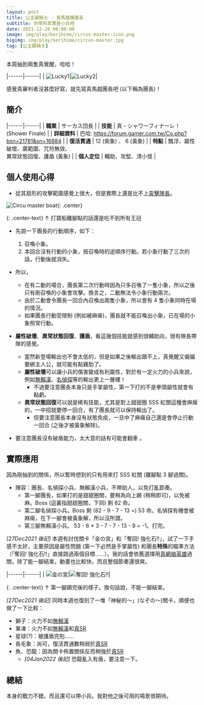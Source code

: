 ```yaml
---
layout: post
title: 公主踢騎士 - 真馬戲團團長
subtitle: 你帶的其實是小兵吧
date: 2021-12-20 00:00:00
image: img/play/kerihime/circus-master-icon.png
bigimg: img/play/kerihime/circus-master.jpg
tag: [公主踢騎士]
---
```


本周抽到兩隻真覺醒，哈哈！

|------|------|
| ![Lucky1](../img/play/kerihime/circus-master-lucky.jpg)|![Lucky2](../img/play/kerihime/judgement-lucky.jpg)|

感覺真審判者沒甚麼好寫，就先寫真馬戲團長吧 (以下稱為團長)！

## 簡介

|------|------|
| **職業** | サーカス団長 |
| **技能** | 真・シャワーフィナーレ！ (Shower Finale) |
| **詳細資料** | 巴哈: <https://forum.gamer.com.tw/Co.php?bsn=21781&sn=16884> |
| **復活貫通** | 12 (紫象) 、 6 (黃象) |
| **特點** | 飄浮、屬性破壞、廣範圍、咒符無效、<br><span class="red">異常狀態回復、護盾</span> (黃象) |
| **個人定位** | 輔助、攻堅、清小怪 |

## 個人使用心得

- 從其扇形的攻擊範圍感覺上很大，但是實際上還是比不上[突擊隊長](../2021-05-29-kerihime-air-striker)。

![Circu master boat](../img/play/kerihime/circus-master-boat.jpg){: .center}

{: .center-text}
↑ 打寶船離腳點的話還是吃不到所有王冠

- 先說一下團長的行動順序，如下：
  1. 召喚小象。
  2. 本回合沒有行動的小象，按召喚時的逆順序行動。若小象行動了三次的話，行動後就消失。

- 所以，
  - 在有二動的場合，團長第二次行動時因為只多召喚了一隻小象，所以之後只有剛召喚的小象會攻擊。換言之，二動無法令小象行動兩次。
  - 由於二動會令團長一回合內召喚出兩隻小象，所以會有 4 隻小象同時在場的情況。
  - 如果團長行動受限制 (例如被麻痺)，團長就不能召喚出小象，已在場的小象照常行動。

- **屬性破壞**、**異常狀態回復**、**護盾**，看這幾個技能就感到很輔助向，很有隊長帶隊的感覺。
  - 當然新登場輸出也不會太低的，但是如果之後輸出跟不上，真覺醒又偏偏要綁主人公，就可能有點雞肋了。
  - **屬性破壞**可以讓小兵的傷害變成有利屬性，對於有一定火力的小兵來說，例如[無賴漢](../2021-12-18-kerihime-ruffian)、[名偵探](../2021-05-30-kerihime-detective)等的輸出更上一層樓！
    - 不過要注意團長本身只是手掌屬性，第一下打的不是拳頭屬性就會有點虧。
  - **異常狀態回復**可以說是稀有技能，尤其是對上甜甜圈 SSS 紅關這種會麻痺的，一中招就要停一回合，有了團長就可以保持輸出了。
    - 但要注意團長本身沒有狀態免疫，一旦中了麻痺自己還是會停止行動一回合 (之後才被黃象解除)。

- 要注意團長沒有破盾能力，太大意的話有可能會翻車 <i class="far fa-grin-squint-tears red" aria-hidden="true"></i>。

## 實際應用

因為剛抽到的關係，所以暫時想到的只有用來打 SSS 紅關 (離腳點 3 腳過關)。

- 陣容：團長、名偵探小兵、無賴漢小兵，不帶助人，以免打亂節奏。
  - 第一腳團長，如果打的是甜甜圈關，要稍為向上踢 (稍稍即可)，以免被麻。Boss (這裏指甜甜圈關，下同) 剩 82 命。
  - 第二腳名偵探小兵。Boss 剩 (82 - 9 - 7 - 13 =) 53 命。名偵探有機會被麻痺，在下一腳會被黃象解，所以沒所謂。
  - 第三腳無賴漢小兵。 53 - 6 \* 3 - 7 - 7 - 13 - 9 = -1。打完。

<span class="grey">_[27Dec2021 後記]_</span> 本週有討伐關卡「金の宮」和「奪回! 強化石!!」，試了一下手感不太好，主要原因是屬性問題 (第一下必然是手掌屬性) 和團長**特殊**的瞄準方法 （「奪回! 強化石!!」直接跳過兩個目標……）。我的話會依舊選擇用[真網絡英雄](../2021-05-07-kerihime-cyberhero)過關，除了能一腳結束，動畫也比較快，而且整個節奏還很爽。

|------|------|
| ![金の宮](../img/play/kerihime/circus-master-gold-palace.jpg)|![奪回! 強化石!!](../img/play/kerihime/circus-master-stones.jpg)|

{: .center-text}
↑ 第一腳踢完後的樣子。換句話說，不能一腳結束。

<span class="grey">_[27Dec2021 後記]_</span> 同時本週也復刻了一堆「神秘的～」(なぞの～)關卡，順便也做了一下比較：
- 獅子：火力不如[無賴漢](../2021-12-18-kerihime-ruffian)
- 果凍：火力不如[無賴漢](../2021-12-18-kerihime-ruffian)和[真SR](../2021-07-16-kerihime-super-robot)
- 星球(?)：被護盾完剋……
- 長毛象：尚可，復活貫通數稍弱於[真SR](../2021-07-16-kerihime-super-robot)
- 魚、恐龍：因為關卡佈置關係反而稍強於[真SR](../2021-07-16-kerihime-super-robot)
  - <span class="grey">_[04Jan2022 後記]_</span> 恐龍亂入有盾，要注意一下。

## 總結

本身的戰力不錯，而且還可以帶小兵。我對他之後可用的場景很期待。
